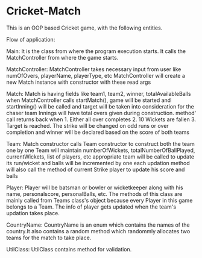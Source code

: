 # Cricket-Match
This is an OOP based Cricket game, with the following entities.

Flow of application:

Main: It is the class from where the  program execution starts. It calls the MatchController from where the game starts.


MatchController:
MatchController takes necessary input from user like  numOfOvers, playerName, playerType, etc
MatchController will create a new Match instance with constructor with these read args


Match:
Match is having fields like team1, team2, winner, totalAvailableBalls 
when MatchController calls startMatch(), game will be started and 
startInning() will be called and target will be taken into consideration for the chaser team
Innings will have total overs given during construction. method' call returns back when 1. Either all over completes 2. 10 Wickets are fallen
3. Target is reached.
The strike will be changed on odd runs or over completion and
winner will be declared based on the score of both teams


Team:
Match constructor calls Team constructor to construct both the team one by one
Team will maintain numberOfWickets, totalNumberOfBallPlayed, currentWickets, list of players, etc
appropriate team will be called to update its run/wicket and balls will be incremented by one
each updation method will also call the method of current Strike player to update his score and balls


Player:
Player will be batsman or bowler or wicketkeeper along with his name, personalscore, personalBalls, etc. The methods of this class are mainly called from Teams class's object because every Player in this game belongs to a Team. The info of player gets updated when the team's updation takes place. 


CountryName:
CountryName is an enum which contains the names of the country.It also contains a random method which randommly allocates two teams for the match to take place.


UtilClass:
UtilClass contains method for validation. 
